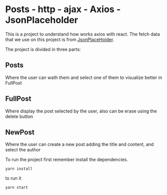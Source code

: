 # Posts - http - ajax - Axios - JsonPlaceholder

This is a project to understand how works axios with react. The fetch data that we use on this project is from [JsonPlaceHolder](https://jsonplaceholder.typicode.com/).

The project is divided in three parts:

## Posts

Where the user can wath them and select one of them to visualize better in FullPost

## FullPost

Where display the post selected by the user, also can be erase using the delete button

## NewPost 

Where the user can create a new post adding the title and content, and select the author 

To run the project first remember install the dependencies.

```
yarn install
```

to run it 

```
yarn start
```
